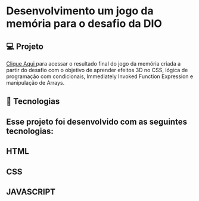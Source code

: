 # Desenvolvimento um jogo da memória para o desafio da DIO
##  💻 Projeto
<a href="[https://https://euchristianferreira.github.io/Criando-um-jogo-da-Memoria/](https://euchristianferreira.github.io/Criando-um-jogo-da-Memoria](https://euchristianferreira.github.io/Criando-um-jogo-da-Memoria/)" rel="nofollow">Clique Aqui </a>
 para acessar o resultado final do jogo da memória criada a partir do desafio com o objetivo de aprender efeitos 3D no CSS, lógica de programação com condicionais, Immediately Invoked Function Expression e manipulação de Arrays.
## 🚀 Tecnologias
## Esse projeto foi desenvolvido com as seguintes tecnologias:
## HTML
## CSS
## JAVASCRIPT
